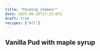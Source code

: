 ```yaml
---
title: "Pouding chômeur"
date: 2025-06-29T17:23:07Z
draft: true
recipes: ["All"]
---
```


## Vanilla Pud with maple syrup
